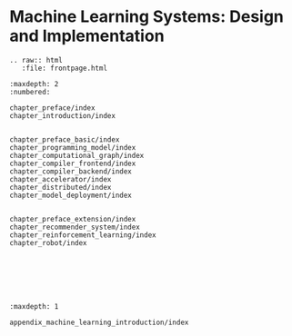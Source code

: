 Machine Learning Systems: Design and Implementation
=========================

```eval_rst
.. raw:: html
   :file: frontpage.html
```

```toc
:maxdepth: 2
:numbered:

chapter_preface/index
chapter_introduction/index


chapter_preface_basic/index
chapter_programming_model/index
chapter_computational_graph/index
chapter_compiler_frontend/index
chapter_compiler_backend/index
chapter_accelerator/index
chapter_distributed/index
chapter_model_deployment/index


chapter_preface_extension/index
chapter_recommender_system/index
chapter_reinforcement_learning/index
chapter_robot/index







```

```toc
:maxdepth: 1

appendix_machine_learning_introduction/index
```
